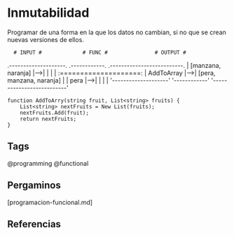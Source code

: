 # Inmutabilidad

Programar de una forma en la que los datos no cambian, si no que se crean nuevas versiones de ellos.

      # INPUT #             # FUNC #               # OUTPUT #
.--------------------.   .------------.   .--------------------------.
| [manzana, naranja] |-->|            |   |                          |
:====================:   | AddToArray |-->| [pera, manzana, naranja] |
|        pera        |-->|            |   |                          |
'--------------------'   '------------'   '--------------------------'

```
function AddToArry(string fruit, List<string> fruits) {
    List<string> nextFruits = New List(fruits);
    nextFruits.Add(fruit);
    return nextFruits;
}
```

## Tags
@programming @functional

## Pergaminos
[programacion-funcional.md]

## Referencias
